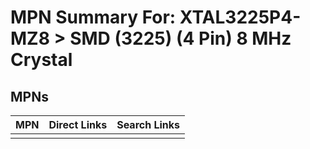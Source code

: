 



# MPN Summary For: XTAL3225P4-MZ8 > SMD (3225) (4 Pin) 8 MHz Crystal

## MPNs
  

|MPN|Direct Links|Search Links|
| :--- | :--- | :--- |
||||
